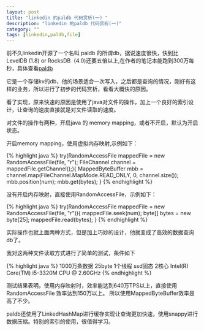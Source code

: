 ```yaml
---
layout: post
title: "linkedin 的paldb 代码赏析(一) "
description: "linkedin 的paldb 代码赏析(一)"
category: ""
tags: [linkedin,paldb,file]
---
```

	
前不久linkedin开源了一个名叫 paldb 的所谓db，据说速度很快，快到比  LevelDB (1.8) or RocksDB（4.0)还要五倍以上,在作者的笔记本能跑到300万每秒，具体查看[paldb](https://github.com/linkedin/PalDB)

它是一个存储kv的db，他的场景适合一次写入，之后都是查询的情况，刚好有这样的业务，所以进行了初步的代码赏析，看看大概快的原因。

看了实现，原来快速的原因是使用了java对文件的操作，加上一个良好的索引设计，让查询的速度直接就是对文件读取的速度。

对文件的操作有两种，开启java 的 memory mapping，或者不开启，默认为开启状态。

开启memory mapping，使用虚拟内存映射,示例如下：

{% highlight java %}
try(RandomAccessFile mappedFile  = new RandomAccessFile(file, "r");
		FileChannel channel = mappedFile.getChannel();){
			MappedByteBuffer mbb  = channel.map(FileChannel.MapMode.READ_ONLY, 0, channel.size());
			mbb.position(num);
			mbb.get(bytes);
		}
{% endhighlight  %}

没有开启内存映射，直接使用RandomAccessFile，示例如下：

{% highlight java %}
try(RandomAccessFile mappedFile  = new RandomAccessFile(file, "r")){
	mappedFile.seek(num);
			byte[] bytes = new byte[25];
				mappedFile.read(bytes);
		}
{% endhighlight  %}

实际操作也就上面两种方式，但是加上巧妙的设计，他就变成了高效的数据查询db了。

我对这两种文件读取方式进行了简单的测试，条件如下

{% highlight java %}
1000万条数据
25byte
1个线程
ssd固态
2核心 Intel(R) Core(TM) i5-3320M CPU @ 2.60GHz
{% endhighlight %}

测试结果表明，使用内存映射时，效率能达到640万TPS以上，直接使用RandomAccessFile 效率达到150万以上。
所以使用MappedByteBuffer效率是高了不少。

paldb还使用了LinkedHashMap进行缓存实现让查询更加快速，使用snappy进行数据压缩。特别的索引的使用，很值得学习。
	
